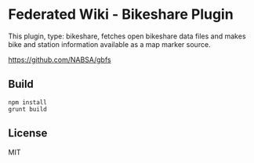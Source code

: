 # Federated Wiki - Bikeshare Plugin

This plugin, type: bikeshare, fetches open bikeshare data files
and makes bike and station information available as a map marker source.

https://github.com/NABSA/gbfs

## Build

    npm install
    grunt build

## License

MIT

